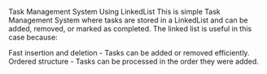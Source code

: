 Task Management System Using LinkedList
This is simple Task Management System where tasks are stored in a LinkedList and can be added, removed, or marked as completed. The linked list is useful in this case because:
 
Fast insertion and deletion - Tasks can be added or removed efficiently.
Ordered structure - Tasks can be processed in the order they were added. 
